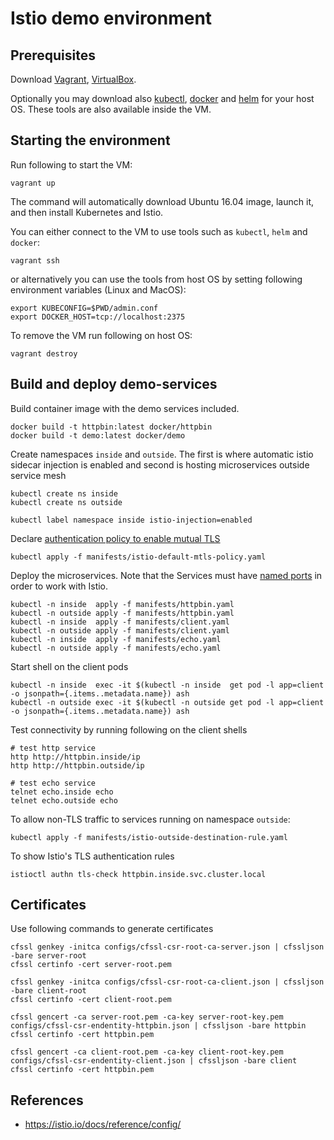 
# Istio demo environment


## Prerequisites

Download [Vagrant](https://www.vagrantup.com/downloads.html),
[VirtualBox](https://www.virtualbox.org/wiki/Downloads).

Optionally you may download also
[kubectl](https://kubernetes.io/docs/tasks/tools/install-kubectl/),
[docker](https://www.docker.com/community-edition#/download) and
[helm](https://github.com/kubernetes/helm/releases) for your
host OS. These tools are also available inside the VM.


## Starting the environment

Run following to start the VM:

    vagrant up


The command will automatically download Ubuntu 16.04 image, launch it,
and then install Kubernetes and Istio.

You can either connect to the VM to use tools such as `kubectl`, `helm` and
`docker`:

    vagrant ssh


or alternatively you can use the tools from host OS by setting following environment
variables (Linux and MacOS):

    export KUBECONFIG=$PWD/admin.conf
    export DOCKER_HOST=tcp://localhost:2375


To remove the VM run following on host OS:

    vagrant destroy



## Build and deploy demo-services

Build container image with the demo services included.

    docker build -t httpbin:latest docker/httpbin
    docker build -t demo:latest docker/demo


Create namespaces `inside` and `outside`.  The first is where
automatic istio sidecar injection is enabled and second is hosting
microservices outside service mesh


    kubectl create ns inside
    kubectl create ns outside

    kubectl label namespace inside istio-injection=enabled


Declare [authentication policy to enable mutual TLS](https://istio.io/docs/tasks/security/authn-policy/)

    kubectl apply -f manifests/istio-default-mtls-policy.yaml


Deploy the microservices.  Note that the Services must have
[named ports](https://istio.io/docs/setup/kubernetes/spec-requirements/)
in order to work with Istio.

    kubectl -n inside  apply -f manifests/httpbin.yaml
    kubectl -n outside apply -f manifests/httpbin.yaml
    kubectl -n inside  apply -f manifests/client.yaml
    kubectl -n outside apply -f manifests/client.yaml
    kubectl -n inside  apply -f manifests/echo.yaml
    kubectl -n outside apply -f manifests/echo.yaml


Start shell on the client pods

    kubectl -n inside  exec -it $(kubectl -n inside  get pod -l app=client -o jsonpath={.items..metadata.name}) ash
    kubectl -n outside exec -it $(kubectl -n outside get pod -l app=client -o jsonpath={.items..metadata.name}) ash


Test connectivity by running following on the client shells

    # test http service
    http http://httpbin.inside/ip
    http http://httpbin.outside/ip

    # test echo service
    telnet echo.inside echo
    telnet echo.outside echo


To allow non-TLS traffic to services running on namespace `outside`:

    kubectl apply -f manifests/istio-outside-destination-rule.yaml


To show Istio's TLS authentication rules

    istioctl authn tls-check httpbin.inside.svc.cluster.local


## Certificates

Use following commands to generate certificates

    cfssl genkey -initca configs/cfssl-csr-root-ca-server.json | cfssljson -bare server-root
    cfssl certinfo -cert server-root.pem

    cfssl genkey -initca configs/cfssl-csr-root-ca-client.json | cfssljson -bare client-root
    cfssl certinfo -cert client-root.pem

    cfssl gencert -ca server-root.pem -ca-key server-root-key.pem configs/cfssl-csr-endentity-httpbin.json | cfssljson -bare httpbin
    cfssl certinfo -cert httpbin.pem

    cfssl gencert -ca client-root.pem -ca-key client-root-key.pem configs/cfssl-csr-endentity-client.json | cfssljson -bare client
    cfssl certinfo -cert httpbin.pem


## References

* https://istio.io/docs/reference/config/
